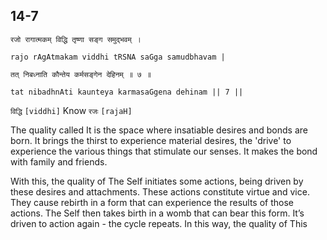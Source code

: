 ## 14-7


```shloka-sa
रजो रागात्मकम् विद्धि तृष्णा सङ्ग समुद्भवम् ।
```
```shloka-sa-hk
rajo rAgAtmakam viddhi tRSNA saGga samudbhavam |
```
```shloka-sa
तत् निबध्नाति कौन्तेय कर्मसङ्गेन देहिनम् ॥ ७ ॥
```
```shloka-sa-hk
tat nibadhnAti kaunteya karmasaGgena dehinam || 7 ||
```

`विद्धि` `[viddhi]` Know `रजः` `[rajaH]` 

The quality called 
It is the space where insatiable desires and bonds are born. It brings the thirst to experience material desires, the 'drive' to experience the various things that stimulate our senses. It makes the bond with family and friends.



With this, the quality of 
The Self initiates some actions, being driven by these desires and attachments. These actions constitute virtue and vice. They cause rebirth in a form that can experience the results of those actions. The Self then takes birth in a womb that can bear this form. It’s driven to action again - the cycle repeats. 
In this way, the quality of 
This 


